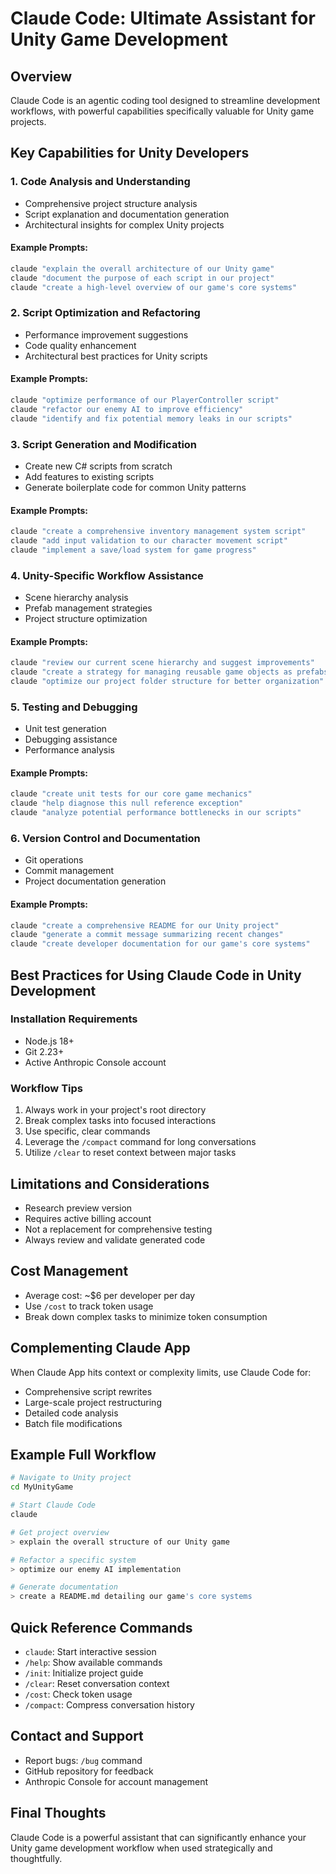 # Claude Code: Ultimate Assistant for Unity Game Development

## Overview
Claude Code is an agentic coding tool designed to streamline development workflows, with powerful capabilities specifically valuable for Unity game projects.

## Key Capabilities for Unity Developers

### 1. Code Analysis and Understanding
- Comprehensive project structure analysis
- Script explanation and documentation generation
- Architectural insights for complex Unity projects

#### Example Prompts:
```bash
claude "explain the overall architecture of our Unity game"
claude "document the purpose of each script in our project"
claude "create a high-level overview of our game's core systems"
```

### 2. Script Optimization and Refactoring
- Performance improvement suggestions
- Code quality enhancement
- Architectural best practices for Unity scripts

#### Example Prompts:
```bash
claude "optimize performance of our PlayerController script"
claude "refactor our enemy AI to improve efficiency"
claude "identify and fix potential memory leaks in our scripts"
```

### 3. Script Generation and Modification
- Create new C# scripts from scratch
- Add features to existing scripts
- Generate boilerplate code for common Unity patterns

#### Example Prompts:
```bash
claude "create a comprehensive inventory management system script"
claude "add input validation to our character movement script"
claude "implement a save/load system for game progress"
```

### 4. Unity-Specific Workflow Assistance
- Scene hierarchy analysis
- Prefab management strategies
- Project structure optimization

#### Example Prompts:
```bash
claude "review our current scene hierarchy and suggest improvements"
claude "create a strategy for managing reusable game objects as prefabs"
claude "optimize our project folder structure for better organization"
```

### 5. Testing and Debugging
- Unit test generation
- Debugging assistance
- Performance analysis

#### Example Prompts:
```bash
claude "create unit tests for our core game mechanics"
claude "help diagnose this null reference exception"
claude "analyze potential performance bottlenecks in our scripts"
```

### 6. Version Control and Documentation
- Git operations
- Commit management
- Project documentation generation

#### Example Prompts:
```bash
claude "create a comprehensive README for our Unity project"
claude "generate a commit message summarizing recent changes"
claude "create developer documentation for our game's core systems"
```

## Best Practices for Using Claude Code in Unity Development

### Installation Requirements
- Node.js 18+
- Git 2.23+
- Active Anthropic Console account

### Workflow Tips
1. Always work in your project's root directory
2. Break complex tasks into focused interactions
3. Use specific, clear commands
4. Leverage the `/compact` command for long conversations
5. Utilize `/clear` to reset context between major tasks

## Limitations and Considerations
- Research preview version
- Requires active billing account
- Not a replacement for comprehensive testing
- Always review and validate generated code

## Cost Management
- Average cost: ~$6 per developer per day
- Use `/cost` to track token usage
- Break down complex tasks to minimize token consumption

## Complementing Claude App
When Claude App hits context or complexity limits, use Claude Code for:
- Comprehensive script rewrites
- Large-scale project restructuring
- Detailed code analysis
- Batch file modifications

## Example Full Workflow
```bash
# Navigate to Unity project
cd MyUnityGame

# Start Claude Code
claude

# Get project overview
> explain the overall structure of our Unity game

# Refactor a specific system
> optimize our enemy AI implementation

# Generate documentation
> create a README.md detailing our game's core systems
```

## Quick Reference Commands
- `claude`: Start interactive session
- `/help`: Show available commands
- `/init`: Initialize project guide
- `/clear`: Reset conversation context
- `/cost`: Check token usage
- `/compact`: Compress conversation history

## Contact and Support
- Report bugs: `/bug` command
- GitHub repository for feedback
- Anthropic Console for account management

## Final Thoughts
Claude Code is a powerful assistant that can significantly enhance your Unity game development workflow when used strategically and thoughtfully.
